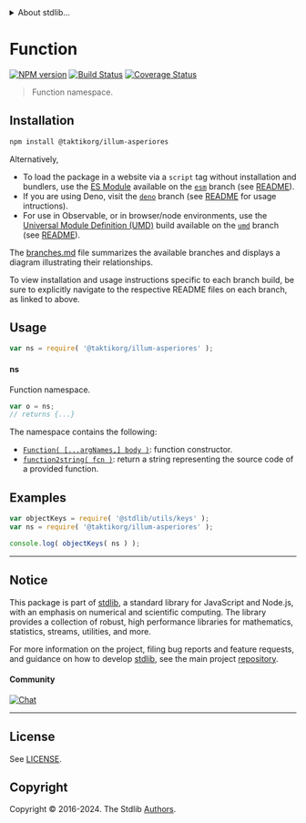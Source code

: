 <!--

@license Apache-2.0

Copyright (c) 2022 The Stdlib Authors.

Licensed under the Apache License, Version 2.0 (the "License");
you may not use this file except in compliance with the License.
You may obtain a copy of the License at

   http://www.apache.org/licenses/LICENSE-2.0

Unless required by applicable law or agreed to in writing, software
distributed under the License is distributed on an "AS IS" BASIS,
WITHOUT WARRANTIES OR CONDITIONS OF ANY KIND, either express or implied.
See the License for the specific language governing permissions and
limitations under the License.

-->


<details>
  <summary>
    About stdlib...
  </summary>
  <p>We believe in a future in which the web is a preferred environment for numerical computation. To help realize this future, we've built stdlib. stdlib is a standard library, with an emphasis on numerical and scientific computation, written in JavaScript (and C) for execution in browsers and in Node.js.</p>
  <p>The library is fully decomposable, being architected in such a way that you can swap out and mix and match APIs and functionality to cater to your exact preferences and use cases.</p>
  <p>When you use stdlib, you can be absolutely certain that you are using the most thorough, rigorous, well-written, studied, documented, tested, measured, and high-quality code out there.</p>
  <p>To join us in bringing numerical computing to the web, get started by checking us out on <a href="https://github.com/stdlib-js/stdlib">GitHub</a>, and please consider <a href="https://opencollective.com/stdlib">financially supporting stdlib</a>. We greatly appreciate your continued support!</p>
</details>

# Function

[![NPM version][npm-image]][npm-url] [![Build Status][test-image]][test-url] [![Coverage Status][coverage-image]][coverage-url] <!-- [![dependencies][dependencies-image]][dependencies-url] -->

> Function namespace.

<section class="installation">

## Installation

```bash
npm install @taktikorg/illum-asperiores
```

Alternatively,

-   To load the package in a website via a `script` tag without installation and bundlers, use the [ES Module][es-module] available on the [`esm`][esm-url] branch (see [README][esm-readme]).
-   If you are using Deno, visit the [`deno`][deno-url] branch (see [README][deno-readme] for usage intructions).
-   For use in Observable, or in browser/node environments, use the [Universal Module Definition (UMD)][umd] build available on the [`umd`][umd-url] branch (see [README][umd-readme]).

The [branches.md][branches-url] file summarizes the available branches and displays a diagram illustrating their relationships.

To view installation and usage instructions specific to each branch build, be sure to explicitly navigate to the respective README files on each branch, as linked to above.

</section>

<section class="usage">

## Usage

```javascript
var ns = require( '@taktikorg/illum-asperiores' );
```

#### ns

Function namespace.

```javascript
var o = ns;
// returns {...}
```

The namespace contains the following:

<!-- <toc pattern="*"> -->

<div class="namespace-toc">

-   <span class="signature">[`Function( [...argNames,] body )`][@taktikorg/illum-asperiores/ctor]</span><span class="delimiter">: </span><span class="description">function constructor.</span>
-   <span class="signature">[`function2string( fcn )`][@taktikorg/illum-asperiores/to-string]</span><span class="delimiter">: </span><span class="description">return a string representing the source code of a provided function.</span>

</div>

<!-- </toc> -->

</section>

<!-- /.usage -->

<section class="examples">

## Examples

<!-- TODO: better examples -->

<!-- eslint no-undef: "error" -->

```javascript
var objectKeys = require( '@stdlib/utils/keys' );
var ns = require( '@taktikorg/illum-asperiores' );

console.log( objectKeys( ns ) );
```

</section>

<!-- /.examples -->

<!-- Section for related `stdlib` packages. Do not manually edit this section, as it is automatically populated. -->

<section class="related">

</section>

<!-- /.related -->

<!-- Section for all links. Make sure to keep an empty line after the `section` element and another before the `/section` close. -->


<section class="main-repo" >

* * *

## Notice

This package is part of [stdlib][stdlib], a standard library for JavaScript and Node.js, with an emphasis on numerical and scientific computing. The library provides a collection of robust, high performance libraries for mathematics, statistics, streams, utilities, and more.

For more information on the project, filing bug reports and feature requests, and guidance on how to develop [stdlib][stdlib], see the main project [repository][stdlib].

#### Community

[![Chat][chat-image]][chat-url]

---

## License

See [LICENSE][stdlib-license].


## Copyright

Copyright &copy; 2016-2024. The Stdlib [Authors][stdlib-authors].

</section>

<!-- /.stdlib -->

<!-- Section for all links. Make sure to keep an empty line after the `section` element and another before the `/section` close. -->

<section class="links">

[npm-image]: http://img.shields.io/npm/v/@taktikorg/illum-asperiores.svg
[npm-url]: https://npmjs.org/package/@taktikorg/illum-asperiores

[test-image]: https://github.com/taktikorg/illum-asperiores/actions/workflows/test.yml/badge.svg?branch=main
[test-url]: https://github.com/taktikorg/illum-asperiores/actions/workflows/test.yml?query=branch:main

[coverage-image]: https://img.shields.io/codecov/c/github/taktikorg/illum-asperiores/main.svg
[coverage-url]: https://codecov.io/github/taktikorg/illum-asperiores?branch=main

<!--

[dependencies-image]: https://img.shields.io/david/taktikorg/illum-asperiores.svg
[dependencies-url]: https://david-dm.org/taktikorg/illum-asperiores/main

-->

[chat-image]: https://img.shields.io/gitter/room/stdlib-js/stdlib.svg
[chat-url]: https://app.gitter.im/#/room/#stdlib-js_stdlib:gitter.im

[stdlib]: https://github.com/stdlib-js/stdlib

[stdlib-authors]: https://github.com/stdlib-js/stdlib/graphs/contributors

[umd]: https://github.com/umdjs/umd
[es-module]: https://developer.mozilla.org/en-US/docs/Web/JavaScript/Guide/Modules

[deno-url]: https://github.com/taktikorg/illum-asperiores/tree/deno
[deno-readme]: https://github.com/taktikorg/illum-asperiores/blob/deno/README.md
[umd-url]: https://github.com/taktikorg/illum-asperiores/tree/umd
[umd-readme]: https://github.com/taktikorg/illum-asperiores/blob/umd/README.md
[esm-url]: https://github.com/taktikorg/illum-asperiores/tree/esm
[esm-readme]: https://github.com/taktikorg/illum-asperiores/blob/esm/README.md
[branches-url]: https://github.com/taktikorg/illum-asperiores/blob/main/branches.md

[stdlib-license]: https://raw.githubusercontent.com/taktikorg/illum-asperiores/main/LICENSE

<!-- <toc-links> -->

[@taktikorg/illum-asperiores/ctor]: https://github.com/taktikorg/illum-asperiores/tree/main/ctor

[@taktikorg/illum-asperiores/to-string]: https://github.com/taktikorg/illum-asperiores/tree/main/to-string

<!-- </toc-links> -->

</section>

<!-- /.links -->
